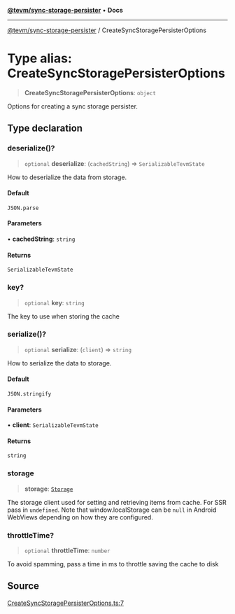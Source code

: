 [**@tevm/sync-storage-persister**](../README.md) • **Docs**

***

[@tevm/sync-storage-persister](../globals.md) / CreateSyncStoragePersisterOptions

# Type alias: CreateSyncStoragePersisterOptions

> **CreateSyncStoragePersisterOptions**: `object`

Options for creating a sync storage persister.

## Type declaration

### deserialize()?

> `optional` **deserialize**: (`cachedString`) => `SerializableTevmState`

How to deserialize the data from storage.

#### Default

`JSON.parse`

#### Parameters

• **cachedString**: `string`

#### Returns

`SerializableTevmState`

### key?

> `optional` **key**: `string`

The key to use when storing the cache

### serialize()?

> `optional` **serialize**: (`client`) => `string`

How to serialize the data to storage.

#### Default

`JSON.stringify`

#### Parameters

• **client**: `SerializableTevmState`

#### Returns

`string`

### storage

> **storage**: [`Storage`](../interfaces/Storage.md)

The storage client used for setting and retrieving items from cache.
For SSR pass in `undefined`. Note that window.localStorage can be
`null` in Android WebViews depending on how they are configured.

### throttleTime?

> `optional` **throttleTime**: `number`

To avoid spamming, pass a time in ms to throttle saving the cache to disk

## Source

[CreateSyncStoragePersisterOptions.ts:7](https://github.com/evmts/tevm-monorepo/blob/main/packages/sync-storage-persister/src/CreateSyncStoragePersisterOptions.ts#L7)
